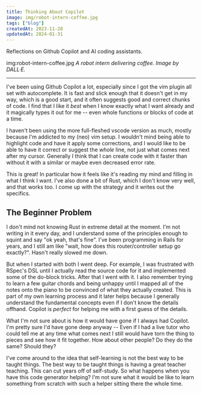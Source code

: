 ```yaml
---
title: Thinking About Copilot
image: img/robot-intern-coffee.jpg
tags: ["blog"]
createdAt: 2023-11-28
updatedAt: 2024-01-31
---
```


Reflections on Github Copilot and AI coding assistants.

img:robot-intern-coffee.jpg _A robot intern delivering coffee. Image by DALL·E._

---

I've been using Github Copilot a lot, especially since I got the vim plugin all set with autocomplete. It is fast and slick enough that it doesn't get in my way, which is a good start, and it often suggests good and correct chunks of code. I find that I like it _best_ when I know exactly what I want already and it magically types it out for me -- even whole functions or blocks of code at a time.

I haven't been using the more full-fleshed vscode version as much, mostly because I'm addicted to my (neo) vim setup. I wouldn't mind being able to highlight code and have it apply some corrections, and I would like to be able to have it correct or suggest the _whole_ line, not just what comes next after my cursor. Generally I think that I can create code with it faster than without it with a similar or maybe even decreased error rate.

This is great! In particular how it feels like it's reading my mind and filling in what I think I want. I've also done a bit of Rust, which I don't know very well, and that works too. I come up with the strategy and it writes out the specifics.

## The Beginner Problem

I don't mind not knowing Rust in extreme detail at the moment. I'm not writing in it every day, and I understand some of the principles enough to squint and say "ok yeah, that's fine". I've been programming in Rails for years, and I still am like "wait, how does this router/controller setup go exactly?". Hasn't really slowed me down.

But when I started with both I went deep. For example, I was frustrated with RSpec's DSL until I actually read the source code for it and implemented some of the do-block tricks. After that I went with it. I also remember trying to learn a few guitar chords and being unhappy until I mapped all of the notes onto the piano to be convinced of what they actually created. This is part of my own learning process and it later helps because I generally understand the fundamental concepts even if I don't know the details offhand. Copilot is _perfect_ for helping me with a first guess of the details.

What I'm not sure about is how it would have gone if I always had Copilot. I'm pretty sure I'd have gone deep anyway -- Even if I had a live tutor who could tell me at any time what comes next I still would have torn the thing to pieces and see how it fit together. How about other people? Do they do the same? Should they?

I've come around to the idea that self-learning is not the best way to be taught things. The best way to be taught things is having a great teacher teaching. This can cut years off of self-study. So what happens when you have this code generator helping? I'm not sure what it would be like to learn something from scratch with such a helper sitting there the whole time.
